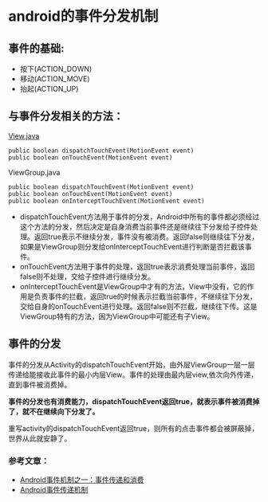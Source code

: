 # android的事件分发机制

## 事件的基础:
- 按下(ACTION_DOWN)
- 移动(ACTION_MOVE)
- 抬起(ACTION_UP)  

## 与事件分发相关的方法：
[View.java](#jump)

```
public boolean dispatchTouchEvent(MotionEvent event)
public boolean onTouchEvent(MotionEvent event)
```

ViewGroup.java

```
public boolean dispatchTouchEvent(MotionEvent event)
public boolean onTouchEvent(MotionEvent event)
public boolean onInterceptTouchEvent(MotionEvent event)
```

- dispatchTouchEvent方法用于事件的分发，Android中所有的事件都必须经过这个方法的分发，然后决定是自身消费当前事件还是继续往下分发给子控件处理。返回true表示不继续分发，事件没有被消费。返回false则继续往下分发，如果是ViewGroup则分发给onInterceptTouchEvent进行判断是否拦截该事件。
- onTouchEvent方法用于事件的处理，返回true表示消费处理当前事件，返回false则不处理，交给子控件进行继续分发。
- onInterceptTouchEvent是ViewGroup中才有的方法，View中没有，它的作用是负责事件的拦截，返回true的时候表示拦截当前事件，不继续往下分发，交给自身的onTouchEvent进行处理。返回false则不拦截，继续往下传。这是ViewGroup特有的方法，因为ViewGroup中可能还有子View。  

## 事件的分发

事件的分发从Activity的dispatchTouchEvent开始，由外层ViewGroup一层一层传递给能接收此事件的最小内层View。事件的处理由最内层view,依次向外传递，直到事件被消费掉。

**事件的分发也有消费能力，dispatchTouchEvent返回true，就表示事件被消费掉了，就不在继续向下分发了。**  

重写activity的dispatchTouchEvent返回true，则所有的点击事件都会被屏蔽掉，世界从此就安静了。  

### 参考文章：<span id="jump"/>
- [Android事件机制之一：事件传递和消费](http://www.cnblogs.com/lwbqqyumidi/p/3500997.html)
- [Android事件传递机制](http://www.infoq.com/cn/articles/android-event-delivery-mechanism/)  
